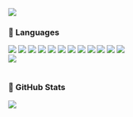 <img src="https://capsule-render.vercel.app/api?type=egg&color=0:fdffc2,100:bde1ff&height=200&section=header" />



<h3>📣 Languages</h3>
<div>
  <img src="https://img.shields.io/badge/javaScript-F7DF1E?style=flat&logo=javaScript&logoColor=white" />
  <img src="https://img.shields.io/badge/HTML5-E34F26?style=flat&logo=HTML5&logoColor=white" />
  <img src="https://img.shields.io/badge/CSS3-1572B6?style=flat&logo=CSS3&logoColor=white" />
  <img src="https://img.shields.io/badge/React-61DAFB?style=flat&logo=React&logoColor=white" />
  <img src="https://img.shields.io/badge/NestJs-E0234E?style=flat&logo=NestJs&logoColor=white" />
  <img src="https://img.shields.io/badge/TypeScript-3178C6?style=flat&logo=TypeScript&logoColor=white" />
  <img src="https://img.shields.io/badge/Python-3776AB?style=flat&logo=Python&logoColor=white" />
  <img src="https://img.shields.io/badge/Java-FC6D26?style=flat&logo=java&logoColor=white" />
  <img src="https://img.shields.io/badge/MySQL-4479A1?style=flat&logo=MySQL&logoColor=white" />
  <img src="https://img.shields.io/badge/MongoDB-47A248?style=flat&logo=MongoDB&logoColor=white" />
  <img src="https://img.shields.io/badge/Git-F05032?style=flat&logo=Git&logoColor=white" />
  <img src="https://img.shields.io/badge/GitHub-181717?style=flat&logo=GitHub&logoColor=white" />
</div>
<img src="https://github-readme-stats.vercel.app/api/top-langs/?username=RyuEuni&layout=compact"><br><br>



<h3>🎁 GitHub Stats</h3>
<img src="https://github-readme-stats.vercel.app/api?username=RyuEuni&show_icons=true">
<!--
**RyuEuni/RyuEuni** is a ✨ _special_ ✨ repository because its `README.md` (this file) appears on your GitHub profile.

Here are some ideas to get you started:

- 🔭 I’m currently working on ...
- 🌱 I’m currently learning ...
- 👯 I’m looking to collaborate on ...
- 🤔 I’m looking for help with ...
- 💬 Ask me about ...
- 📫 How to reach me: ...
- 😄 Pronouns: ...
- ⚡ Fun fact: ...
-->

